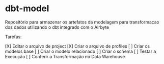 # dbt-model

Repositório para armazenar os artefatos da modelagem para transformacao dos dados utilizando o dbt integrado com o Airbyte

Tarefas:

[X] Editar o arquivo de project 
[X] Criar o arquivo de profiles 
[ ] Criar os modelos base 
[ ] Criar o modelo relacionado 
[ ] Criar o schema 
[ ] Testar a Execução 
[ ] Conferir a Transformação no Data Warehouse